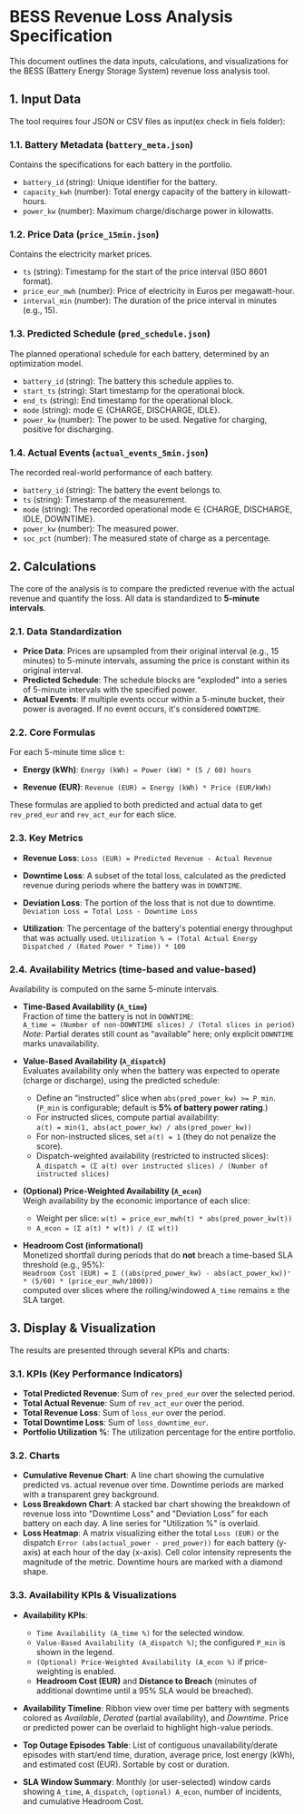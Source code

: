 # BESS Revenue Loss Analysis Specification

This document outlines the data inputs, calculations, and visualizations for the BESS (Battery Energy Storage System) revenue loss analysis tool.

## 1. Input Data

The tool requires four JSON or CSV files as input(ex check in fiels folder):

### 1.1. Battery Metadata (`battery_meta.json`)

Contains the specifications for each battery in the portfolio.

-   `battery_id` (string): Unique identifier for the battery.
-   `capacity_kwh` (number): Total energy capacity of the battery in kilowatt-hours.
-   `power_kw` (number): Maximum charge/discharge power in kilowatts.

### 1.2. Price Data (`price_15min.json`)

Contains the electricity market prices.

-   `ts` (string): Timestamp for the start of the price interval (ISO 8601 format).
-   `price_eur_mwh` (number): Price of electricity in Euros per megawatt-hour.
-   `interval_min` (number): The duration of the price interval in minutes (e.g., 15).

### 1.3. Predicted Schedule (`pred_schedule.json`)

The planned operational schedule for each battery, determined by an optimization model.

-   `battery_id` (string): The battery this schedule applies to.
-   `start_ts` (string): Start timestamp for the operational block.
-   `end_ts` (string): End timestamp for the operational block.
-   `mode` (string): mode ∈ {CHARGE, DISCHARGE, IDLE}.
-   `power_kw` (number): The power to be used. Negative for charging, positive for discharging.

### 1.4. Actual Events (`actual_events_5min.json`)

The recorded real-world performance of each battery.

-   `battery_id` (string): The battery the event belongs to.
-   `ts` (string): Timestamp of the measurement.
-   `mode` (string): The recorded operational mode ∈ {CHARGE, DISCHARGE, IDLE, DOWNTIME}. 
-   `power_kw` (number): The measured power.
-   `soc_pct` (number): The measured state of charge as a percentage.

## 2. Calculations

The core of the analysis is to compare the predicted revenue with the actual revenue and quantify the loss. All data is standardized to **5-minute intervals**.

### 2.1. Data Standardization

-   **Price Data**: Prices are upsampled from their original interval (e.g., 15 minutes) to 5-minute intervals, assuming the price is constant within its original interval.
-   **Predicted Schedule**: The schedule blocks are "exploded" into a series of 5-minute intervals with the specified power.
-   **Actual Events**: If multiple events occur within a 5-minute bucket, their power is averaged. If no event occurs, it's considered `DOWNTIME`.

### 2.2. Core Formulas

For each 5-minute time slice `t`:

-   **Energy (kWh)**:
    `Energy (kWh) = Power (kW) * (5 / 60) hours`

-   **Revenue (EUR)**:
    `Revenue (EUR) = Energy (kWh) * Price (EUR/kWh)`

These formulas are applied to both predicted and actual data to get `rev_pred_eur` and `rev_act_eur` for each slice.

### 2.3. Key Metrics

-   **Revenue Loss**:
    `Loss (EUR) = Predicted Revenue - Actual Revenue`

-   **Downtime Loss**:
    A subset of the total loss, calculated as the predicted revenue during periods where the battery was in `DOWNTIME`.

-   **Deviation Loss**:
    The portion of the loss that is not due to downtime.
    `Deviation Loss = Total Loss - Downtime Loss`

-   **Utilization**:
    The percentage of the battery's potential energy throughput that was actually used.
    `Utilization % = (Total Actual Energy Dispatched / (Rated Power * Time)) * 100`

### 2.4. Availability Metrics (time-based and value-based)

Availability is computed on the same 5-minute intervals.

-   **Time-Based Availability (`A_time`)**  
    Fraction of time the battery is not in `DOWNTIME`:  
    `A_time = (Number of non-DOWNTIME slices) / (Total slices in period)`  
    *Note*: Partial derates still count as “available” here; only explicit `DOWNTIME` marks unavailability.

-   **Value-Based Availability (`A_dispatch`)**  
    Evaluates availability only when the battery was expected to operate (charge or discharge), using the predicted schedule:  
    - Define an “instructed” slice when `abs(pred_power_kw) >= P_min`. (`P_min` is configurable; default is **5% of battery power rating**.)  
    - For instructed slices, compute partial availability:  
      `a(t) = min(1, abs(act_power_kw) / abs(pred_power_kw))`  
    - For non-instructed slices, set `a(t) = 1` (they do not penalize the score).  
    - Dispatch-weighted availability (restricted to instructed slices):  
      `A_dispatch = (Σ a(t) over instructed slices) / (Number of instructed slices)`

-   **(Optional) Price-Weighted Availability (`A_econ`)**  
    Weigh availability by the economic importance of each slice:  
    - Weight per slice: `w(t) = price_eur_mwh(t) * abs(pred_power_kw(t))`  
    - `A_econ = (Σ a(t) * w(t)) / (Σ w(t))`

-   **Headroom Cost (informational)**  
    Monetized shortfall during periods that do **not** breach a time-based SLA threshold (e.g., 95%):  
    `Headroom Cost (EUR) = Σ ((abs(pred_power_kw) - abs(act_power_kw))⁺ * (5/60) * (price_eur_mwh/1000))`  
    computed over slices where the rolling/windowed `A_time` remains ≥ the SLA target.

## 3. Display & Visualization

The results are presented through several KPIs and charts:

### 3.1. KPIs (Key Performance Indicators)

-   **Total Predicted Revenue**: Sum of `rev_pred_eur` over the selected period.
-   **Total Actual Revenue**: Sum of `rev_act_eur` over the period.
-   **Total Revenue Loss**: Sum of `loss_eur` over the period.
-   **Total Downtime Loss**: Sum of `loss_downtime_eur`.
-   **Portfolio Utilization %**: The utilization percentage for the entire portfolio.

### 3.2. Charts

-   **Cumulative Revenue Chart**: A line chart showing the cumulative predicted vs. actual revenue over time. Downtime periods are marked with a transparent grey background.
-   **Loss Breakdown Chart**: A stacked bar chart showing the breakdown of revenue loss into "Downtime Loss" and "Deviation Loss" for each battery on each day. A line series for "Utilization %" is overlaid.
-   **Loss Heatmap**: A matrix visualizing either the total `Loss (EUR)` or the dispatch `Error (abs(actual_power - pred_power))` for each battery (y-axis) at each hour of the day (x-axis). Cell color intensity represents the magnitude of the metric. Downtime hours are marked with a diamond shape.

### 3.3. Availability KPIs & Visualizations

-   **Availability KPIs**:
    - `Time Availability (A_time %)` for the selected window.
    - `Value-Based Availability (A_dispatch %)`; the configured `P_min` is shown in the legend.
    - `(Optional) Price-Weighted Availability (A_econ %)` if price-weighting is enabled.
    - **Headroom Cost (EUR)** and **Distance to Breach** (minutes of additional downtime until a 95% SLA would be breached).

-   **Availability Timeline**: Ribbon view over time per battery with segments colored as *Available*, *Derated* (partial availability), and *Downtime*. Price or predicted power can be overlaid to highlight high-value periods.

-   **Top Outage Episodes Table**: List of contiguous unavailability/derate episodes with start/end time, duration, average price, lost energy (kWh), and estimated cost (EUR). Sortable by cost or duration.

-   **SLA Window Summary**: Monthly (or user-selected) window cards showing `A_time`, `A_dispatch`, `(optional) A_econ`, number of incidents, and cumulative Headroom Cost.
